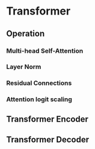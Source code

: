 # Transformer 

## Operation

### Multi-head Self-Attention

### Layer Norm

### Residual Connections

### Attention logit scaling

## Transformer Encoder

## Transformer Decoder